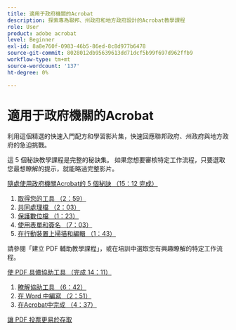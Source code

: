 ```yaml
---
title: 適用于政府機關的Acrobat
description: 探索專為聯邦、州政府和地方政府設計的Acrobat教學課程
role: User
product: adobe acrobat
level: Beginner
exl-id: 8a8e760f-0983-46b5-86ed-8c8d977b6478
source-git-commit: 8028012db95639613dd71dcf5b99f697d962ffb9
workflow-type: tm+mt
source-wordcount: '137'
ht-degree: 0%

---
```


# 適用于政府機關的Acrobat

利用這個精選的快速入門配方和學習影片集，快速回應聯邦政府、州政府與地方政府的急迫挑戰。

這 5 個秘訣教學課程是完整的秘訣集。 如果您想要審核特定工作流程，只要選取您最想瞭解的提示，就能略過完整影片。

[隨處使用政府機關Acrobat的 5 個秘訣 （15：12 完成）](5-tips-for-working-anywhere-with-acrobat-dc-for-government.md)
1. [取得您的工具 （2：59）](get-your-tools.md)
1. [共同處理檔 （2：03）](collaborate-on-documents.md)
1. [保護數位檔 （1：23）](protect-digital-documents.md)
1. [使用表單和簽名 （7：03）](work-with-forms-and-signatures.md)
1. [在行動裝置上掃描和編輯 （1：43）](scan-and-edit-on-mobile.md)

請參閱「建立 PDF 輔助教學課程」，或在培訓中選取您有興趣瞭解的特定工作流程。

[使 PDF 具備協助工具 （完成 14：11）](making-pdfs-accessible.md)
1. [瞭解協助工具 （6：42）](understanding-accessibility.md)
1. [在 Word 中編寫 （2：51）](authoring-in-word.md)
1. [在Acrobat中完成 （4：37）](finishing-in-acrobat.md)

[讓 PDF 投票更易於存取](making-pdf-ballots-accessible.md)
